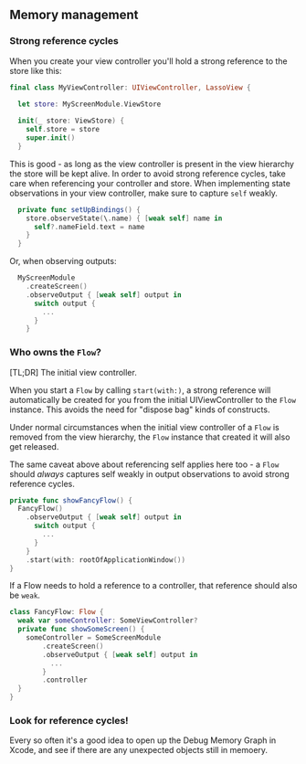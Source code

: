## Memory management


### Strong reference cycles

When you create your view controller you'll hold a strong reference to the store like this:

```swift
final class MyViewController: UIViewController, LassoView {

  let store: MyScreenModule.ViewStore
  
  init(_ store: ViewStore) {
    self.store = store
    super.init()
  }
```

This is good - as long as the view controller is present in the view hierarchy the store will be kept alive.  In  order to avoid strong reference cycles, take care when referencing your controller and store.  When implementing state observations in your view controller, make sure to capture `self` weakly.

```swift
  private func setUpBindings() {
    store.observeState(\.name) { [weak self] name in
      self?.nameField.text = name
    }
  }
```

Or, when observing outputs:
```swift
  MyScreenModule
    .createScreen()
    .observeOutput { [weak self] output in
      switch output {
        ...
      }
    }
```

### Who owns the `Flow`?

[TL;DR] The initial view controller.

When you start a `Flow` by calling `start(with:)`, a strong reference will automatically be created for you from the initial UIViewController to the `Flow` instance.  This avoids the need for "dispose bag" kinds of constructs.

Under normal circumstances when the initial view controller of a `Flow` is removed from the view hierarchy, the `Flow` instance that created it will also get released.

The same caveat above about referencing self applies here too - a `Flow` should _always_ captures self weakly in output observations to avoid strong reference cycles.

```swift
private func showFancyFlow() {
  FancyFlow()
    .observeOutput { [weak self] output in
      switch output {
        ...
      }
    }
    .start(with: rootOfApplicationWindow())
}
```

If a Flow needs to hold a reference to a controller, that reference should also be `weak`.

```swift
class FancyFlow: Flow {
  weak var someController: SomeViewController?
  private func showSomeScreen() {
    someController = SomeScreenModule
    	.createScreen()
    	.observeOutput { [weak self] output in
    	  ...
    	}
    	.controller
  }
}
```



### Look for reference cycles!

Every so often it's a good idea to open up the Debug Memory Graph in Xcode, and see if there are any unexpected objects still in memoery.
